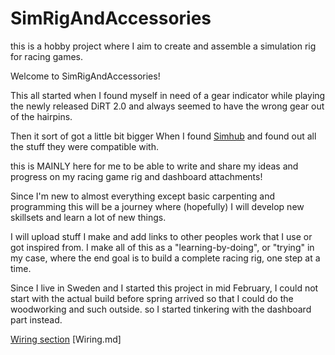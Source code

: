 # SimRigAndAccessories
this is a hobby project where I aim to create and assemble a simulation rig for racing games.

Welcome to SimRigAndAccessories!

This all started when I found myself in need of a gear indicator while playing the newly released DiRT 2.0 and always seemed to have the wrong gear out of the hairpins.

Then it sort of got a little bit bigger When I found [Simhub](http://www.simhubdash.com/) and found out all the stuff they were compatible with.

this is MAINLY here for me to be able to write and share my ideas and progress on my racing game rig and dashboard attachments!

Since I'm new to almost everything except basic carpenting and programming this will be a journey where (hopefully) I will develop new skillsets and learn a lot of new things.

I will upload stuff I make and add links to other peoples work that I use or got inspired from. I make all of this as a "learning-by-doing", or "trying" in my case, where the end goal is to build a complete racing rig, one step at a time.

Since I live in Sweden and I started this project in mid February, I could not start with the actual build before spring arrived so that I could do the woodworking and such outside. so I started tinkering with the dashboard part instead.

[Wiring section](Wiring.md)
[Wiring.md]

